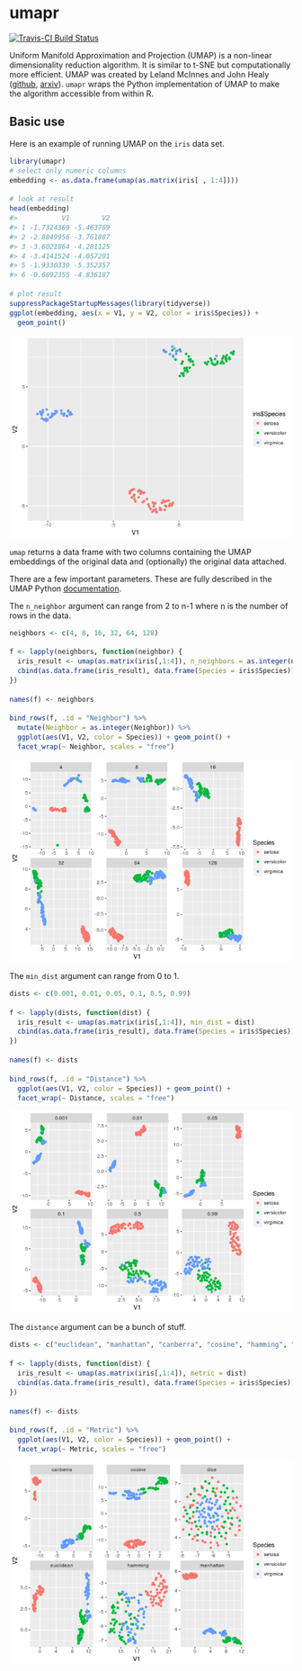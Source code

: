 
<!-- README.md is generated from README.Rmd. Please edit that file -->
umapr
=====

[![Travis-CI Build Status](https://travis-ci.org/ropenscilabs/umapr.svg?branch=master)](https://travis-ci.org/ropenscilabs/umapr)

Uniform Manifold Approximation and Projection (UMAP) is a non-linear dimensionality reduction algorithm. It is similar to t-SNE but computationally more efficient. UMAP was created by Leland McInnes and John Healy ([github](https://github.com/lmcinnes/umap), [arxiv](https://arxiv.org/abs/1802.03426)). `umapr` wraps the Python implementation of UMAP to make the algorithm accessible from within R.

Basic use
---------

Here is an example of running UMAP on the `iris` data set.

``` r
library(umapr)
# select only numeric columns
embedding <- as.data.frame(umap(as.matrix(iris[ , 1:4])))

# look at result
head(embedding)
#>           V1        V2
#> 1 -1.7324369 -5.463769
#> 2 -2.8849956 -3.761887
#> 3 -3.6021864 -4.281125
#> 4 -3.4141524 -4.057291
#> 5 -1.9330339 -5.352357
#> 6 -0.6892355 -4.836187

# plot result
suppressPackageStartupMessages(library(tidyverse))
ggplot(embedding, aes(x = V1, y = V2, color = iris$Species)) + 
  geom_point()
```

![](README-unnamed-chunk-2-1.png)

`umap` returns a data frame with two columns containing the UMAP embeddings of the original data and (optionally) the original data attached.

There are a few important parameters. These are fully described in the UMAP Python [documentation](https://github.com/lmcinnes/umap/blob/bf1c3e5c89ea393c9de10bd66c5e3d9bc30588ee/notebooks/UMAP%20usage%20and%20parameters.ipynb).

The `n_neighbor` argument can range from 2 to n-1 where n is the number of rows in the data.

``` r
neighbors <- c(4, 8, 16, 32, 64, 128)

f <- lapply(neighbors, function(neighbor) {
  iris_result <- umap(as.matrix(iris[,1:4]), n_neighbors = as.integer(neighbor))
  cbind(as.data.frame(iris_result), data.frame(Species = iris$Species))
})

names(f) <- neighbors

bind_rows(f, .id = "Neighbor") %>% 
  mutate(Neighbor = as.integer(Neighbor)) %>% 
  ggplot(aes(V1, V2, color = Species)) + geom_point() + 
  facet_wrap(~ Neighbor, scales = "free")
```

![](README-unnamed-chunk-3-1.png)

The `min_dist` argument can range from 0 to 1.

``` r
dists <- c(0.001, 0.01, 0.05, 0.1, 0.5, 0.99)

f <- lapply(dists, function(dist) {
  iris_result <- umap(as.matrix(iris[,1:4]), min_dist = dist)
  cbind(as.data.frame(iris_result), data.frame(Species = iris$Species))
})

names(f) <- dists

bind_rows(f, .id = "Distance") %>% 
  ggplot(aes(V1, V2, color = Species)) + geom_point() + 
  facet_wrap(~ Distance, scales = "free")
```

![](README-unnamed-chunk-4-1.png)

The `distance` argument can be a bunch of stuff.

``` r
dists <- c("euclidean", "manhattan", "canberra", "cosine", "hamming", "dice")

f <- lapply(dists, function(dist) {
  iris_result <- umap(as.matrix(iris[,1:4]), metric = dist)
  cbind(as.data.frame(iris_result), data.frame(Species = iris$Species))
})

names(f) <- dists

bind_rows(f, .id = "Metric") %>% 
  ggplot(aes(V1, V2, color = Species)) + geom_point() + 
  facet_wrap(~ Metric, scales = "free")
```

![](README-unnamed-chunk-5-1.png)
